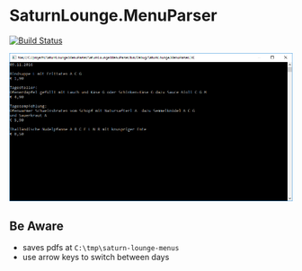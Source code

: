 # SaturnLounge.MenuParser

[![Build Status](https://travis-ci.org/matthiaslischka/SaturnLounge.MenuParser.svg?branch=master)](https://travis-ci.org/matthiaslischka/SaturnLounge.MenuParser)


![](/screenshot.png?raw=true)


## Be Aware
* saves pdfs at ```C:\tmp\saturn-lounge-menus```
* use arrow keys to switch between days
